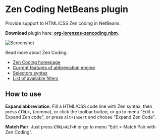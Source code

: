 Zen Coding NetBeans plugin
==========================
 
Provide support to HTML/CSS Zen coding in NetBeans.

**Download** plugin here: **[org-lorenzos-zencoding.nbm](http://github.com/downloads/lorenzos/ZenCodingNetBeansPlugin/org-lorenzos-zencoding-0.4.zip)**.

![Screenshot](http://github.com/lorenzos/ZenCodingNetBeansPlugin/raw/master/graphics/screenshot.png)

Read more about Zen Coding:

- [Zen Coding homepage](http://code.google.com/p/zen-coding/)
- [Current features of abbreviation engine](http://code.google.com/p/zen-coding/#Current_features_of_abbreviation_engine)
- [Selectors syntax](http://code.google.com/p/zen-coding/wiki/ZenHTMLSelectorsEn)
- [List of available filters](http://code.google.com/p/zen-coding/wiki/Filters#List_of_available_filters)


How to use
----------

**Expand abbreviation**: Fill a HTML/CSS code line with Zen syntax, then press **`CTRL+,`** (comma), or click the toolbar button, or go to menu "Edit > Expand Zen code", or press `Alt+Insert` and choose "Expand Zen Code".

**Match Pair**: Just press **`CTRL+ALT+M`** or go to menu "Edit > Match Pair with Zen Coding".